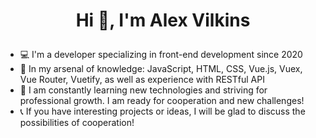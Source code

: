 # <p align="center">Hi :raising_hand:, I'm Alex Vilkins</p>

- :computer: I'm a developer specializing in front-end development since 2020
- :muscle: In my arsenal of knowledge: JavaScript, HTML, CSS, Vue.js, Vuex, Vue Router, Vuetify, as well as experience with RESTful API
- :rocket: I am constantly learning new technologies and striving for professional growth. I am ready for cooperation and new challenges!
- :telephone_receiver: If you have interesting projects or ideas, I will be glad to discuss the possibilities of cooperation!
